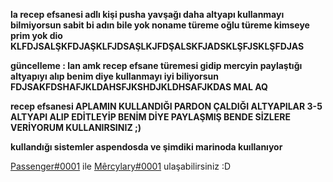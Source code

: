 **la recep efsanesi adlı kişi pusha yavşağı daha altyapı kullanmayı bilmiyorsun sabit bi adın bile yok noname türeme oğlu türeme kimseye prim yok dio KLFDJSALŞKFDJAŞKLFJDSAŞLKJFDŞALSKFJADSKLŞFJSKLŞFDJAS**

**güncelleme : lan amk recep efsane türemesi gidip mercyin paylaştığı altyapıyı alıp benim diye kullanmayı iyi biliyorsun FDJSAKFDSHAFJKLDAHSFJKSHDJKLDHSAFJKDAS MAL AQ**

**recep efsanesi APLAMIN KULLANDIĞI PARDON ÇALDIĞI ALTYAPILAR 3-5 ALTYAPI ALIP EDİTLEYİP BENİM DİYE PAYLAŞMIŞ BENDE SİZLERE VERİYORUM KULLANIRSINIZ ;)**

**kullandığı sistemler aspendosda ve şimdiki marinoda kuıllanıyor**


[Passenger#0001](https://discord.com/users/798257622033367070) ile [Mêrcylary#0001](https://discord.com/users/411621794131476480) ulaşabilirsiniz :D
